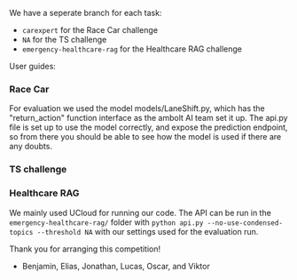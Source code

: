 We have a seperate branch for each task:

- ```carexpert``` for the Race Car challenge
- ```NA``` for the TS challenge
- ```emergency-healthcare-rag``` for the Healthcare RAG challenge

User guides:

### Race Car
For evaluation we used the model models/LaneShift.py, which has the "return_action" function interface as the ambolt AI team set it up. The api.py file is set up to use the model correctly, and expose the prediction endpoint, so from there you should be able to see how the model is used if there are any doubts.

### TS challenge


### Healthcare RAG
We mainly used UCloud for running our code. The API can be run in the ```emergency-healthcare-rag/``` folder with ```python api.py --no-use-condensed-topics --threshold NA``` with our settings used for the evaluation run.


Thank you for arranging this competition!
- Benjamin, Elias, Jonathan, Lucas, Oscar, and Viktor
